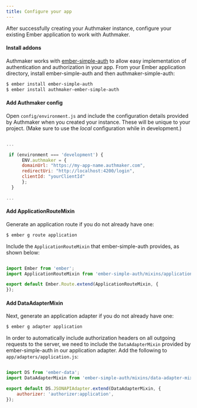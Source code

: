 ```yaml
---
title: Configure your app
---
```


After successfully creating your Authmaker instance, configure your existing Ember application to work with Authmaker.

#### Install addons

Authmaker works with [ember-simple-auth](https://ember-simple-auth.com/) to allow easy implementation of authentication and authorization in your app. From your Ember application directory, install ember-simple-auth and then authmaker-simple-auth:

```bash
$ ember install ember-simple-auth
$ ember install authmaker-ember-simple-auth
```

#### Add Authmaker config

Open `config/environment.js` and include the configuration details provided by Authmaker when you created your instance. These will be unique to your project. (Make sure to use the  _local_ configuration while in development.)

```javascript {data-filename=config/environment.js}

...

 if (environment === 'development') {
      ENV.authmaker = {
      domainUrl: "https://my-app-name.authmaker.com",
      redirectUri: "http://localhost:4200/login",
      clientId: "yourClientId"
      };
  }

...
```

#### Add ApplicationRouteMixin

Generate an application route if you do not already have one:

```bash
$ ember g route application
```

Include the `ApplicationRouteMixin` that ember-simple-auth provides, as shown below:

```javascript {data-filename=app/routes/application.js}

import Ember from 'ember';
import ApplicationRouteMixin from 'ember-simple-auth/mixins/application-route-mixin';

export default Ember.Route.extend(ApplicationRouteMixin, {
});
```

#### Add DataAdapterMixin

Next, generate an application adapter if you do not already have one:

```bash
$ ember g adapter application
```

In order to automatically include authorization headers on all outgoing requests to the server, we need to include the `DataAdapterMixin` provided by ember-simple-auth in our application adapter. Add the following to `app/adapters/application.js`:

```javascript {data-filename=app/adapters/application.js}

import DS from 'ember-data';
import DataAdapterMixin from 'ember-simple-auth/mixins/data-adapter-mixin';

export default DS.JSONAPIAdapter.extend(DataAdapterMixin, {
    authorizer: 'authorizer:application',
});
```
